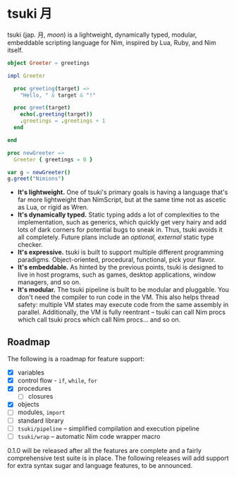 # tsuki 月

tsuki (jap. 月, *moon*) is a lightweight, dynamically typed, modular, embeddable
scripting language for Nim, inspired by Lua, Ruby, and Nim itself.

```nim
object Greeter = greetings

impl Greeter

  proc greeting(target) =>
    "Hello, " & target & "!"

  proc greet(target)
    echo(.greeting(target))
    .greetings = .greetings + 1
  end

end

proc newGreeter =>
  Greeter { greetings = 0 }

var g = newGreeter()
g.greet("Nimions")
```

- **It's lightweight.** One of tsuki's primary goals is having a language that's
  far more lightweight than NimScript, but at the same time not as ascetic
  as Lua, or rigid as Wren.
- **It's dynamically typed.** Static typing adds a lot of complexities to the
  implementation, such as generics, which quickly get very hairy and add lots of
  dark corners for potential bugs to sneak in. Thus, tsuki avoids it all
  completely. Future plans include an *optional, external* static type checker.
- **It's expressive.** tsuki is built to support multiple different programming
  paradigms. Object-oriented, procedural, functional, pick your flavor.
- **It's embeddable.** As hinted by the previous points, tsuki is designed to
  live in host programs, such as games, desktop applications, window managers,
  and so on.
- **It's modular.** The tsuki pipeline is built to be modular and pluggable.
  You don't need the compiler to run code in the VM. This also helps thread
  safety: multiple VM states may execute code from the same assembly in
  parallel. Additionally, the VM is fully reentrant – tsuki can call Nim procs
  which call tsuki procs which call Nim procs… and so on.

## Roadmap

The following is a roadmap for feature support:

- [x] variables
- [x] control flow - `if`, `while`, `for`
- [x] procedures
  - [ ] closures
- [x] objects
- [ ] modules, `import`
- [ ] standard library
- [ ] `tsuki/pipeline` – simplified compilation and execution pipeline
- [ ] `tsuki/wrap` – automatic Nim code wrapper macro

0.1.0 will be released after all the features are complete and a fairly
comprehensive test suite is in place. The following releases will add support
for extra syntax sugar and language features, to be announced.
